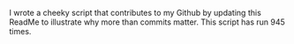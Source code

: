 I wrote a cheeky script that contributes to my Github by updating this ReadMe to illustrate why more than commits matter. This script has run 945 times.